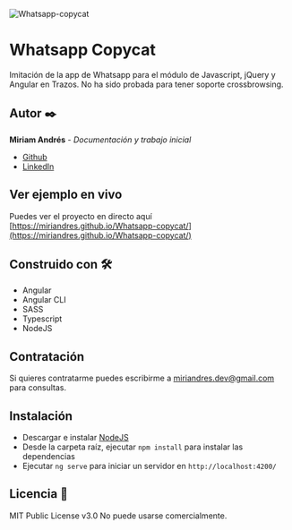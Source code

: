 ![Whatsapp-copycat](https://user-images.githubusercontent.com/86624207/153714612-4a29db43-3485-4085-87fa-592f69f0d4f9.png)

# Whatsapp Copycat
Imitación de la app de Whatsapp para el módulo de Javascript, jQuery y Angular en Trazos. No ha sido probada para tener soporte crossbrowsing.

## Autor ✒️
**Miriam Andrés** - *Documentación y trabajo inicial*
* [Github](https://github.com/miriandres)
* [LinkedIn](www.linkedin.com/in/miriamandresdev)

## Ver ejemplo en vivo 
Puedes ver el proyecto en directo aquí [https://miriandres.github.io/Whatsapp-copycat/](https://miriandres.github.io/Whatsapp-copycat/)

## Construido con 🛠️
* Angular
* Angular CLI
* SASS
* Typescript
* NodeJS
  
## Contratación
Si quieres contratarme puedes escribirme a miriandres.dev@gmail.com para consultas.

## Instalación 
* Descargar e instalar [NodeJS](https://nodejs.org/en/download/)
* Desde la carpeta raíz, ejecutar `npm install` para instalar las dependencias
* Ejecutar `ng serve` para iniciar un servidor en `http://localhost:4200/`

## Licencia 📄
MIT Public License v3.0
No puede usarse comercialmente.
